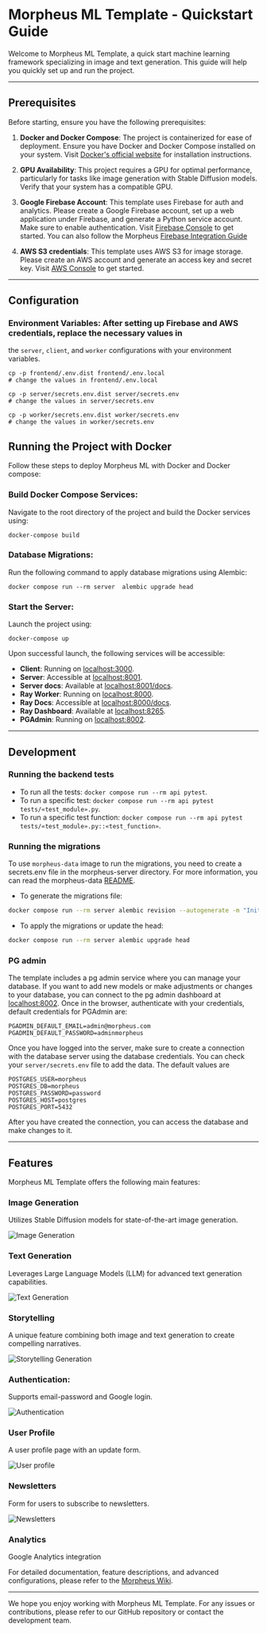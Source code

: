 # Morpheus ML Template - Quickstart Guide

Welcome to Morpheus ML Template, a quick start machine learning framework specializing in image and text generation.
This guide will help you quickly set up and run the project.

---

## Prerequisites

Before starting, ensure you have the following prerequisites:

1. **Docker and Docker Compose**: The project is containerized for ease of deployment. Ensure you have Docker and Docker
   Compose installed on your system. Visit [Docker's official website](https://docs.docker.com/get-docker/) for
   installation instructions.

2. **GPU Availability**: This project requires a GPU for optimal performance, particularly for tasks like image
   generation with Stable Diffusion models. Verify that your system has a compatible GPU.

3. **Google Firebase Account**: This template uses Firebase for auth and analytics. Please create a Google Firebase
   account, set up a web application under Firebase, and generate a Python service account. Make sure to enable
   authentication. Visit [Firebase Console](https://console.firebase.google.com/) to get started. You can also follow
   the
   Morpheus [Firebase Integration Guide](https://github.com/Monadical-SAS/Morpheus/blob/main/docs/firebase/firebase.md)

4. **AWS S3 credentials**: This template uses AWS S3 for image storage. Please create an AWS account and generate an access
   key and secret key. Visit [AWS Console](https://console.aws.amazon.com/) to get started.

---

## Configuration

### **Environment Variables**: After setting up Firebase and AWS credentials, replace the necessary values in

the `server`, `client`, and `worker` configurations with your environment variables.

```shell
cp -p frontend/.env.dist frontend/.env.local
# change the values in frontend/.env.local

cp -p server/secrets.env.dist server/secrets.env
# change the values in server/secrets.env

cp -p worker/secrets.env.dist worker/secrets.env
# change the values in worker/secrets.env
```

## Running the Project with Docker

Follow these steps to deploy Morpheus ML with Docker and Docker compose:

### **Build Docker Compose Services**:

Navigate to the root directory of the project and build the Docker services using:

```
docker-compose build
```

### **Database Migrations**:

Run the following command to apply database migrations using Alembic:

```
docker compose run --rm server  alembic upgrade head
```

### **Start the Server**:

Launch the project using:

```
docker-compose up
```

Upon successful launch, the following services will be accessible:

- **Client**: Running on [localhost:3000](http://localhost:3000).
- **Server**: Accessible at [localhost:8001](http://localhost:8001).
- **Server docs**: Available at [localhost:8001/docs](http://localhost:8001/docs).
- **Ray Worker**: Running on [localhost:8000](http://localhost:8000).
- **Ray Docs**: Accessible at [localhost:8000/docs](http://localhost:8000/docs).
- **Ray Dashboard**: Available at [localhost:8265](http://localhost:8265).
- **PGAdmin**: Running on [localhost:8002](http://localhost:8002).

---

## Development

### Running the backend tests

* To run all the tests: `docker compose run --rm api pytest`.
* To run a specific test: `docker compose run --rm api pytest tests/«test_module».py`.
* To run a specific test function: `docker compose run --rm api pytest tests/«test_module».py::«test_function»`.

### Running the migrations

To use `morpheus-data` image to run the migrations, you need to create a secrets.env file in the morpheus-server
directory. For more information, you can read the morpheus-data [README](./morpheus-data/README.md).

* To generate the migrations file:

```bash
docker compose run --rm server alembic revision --autogenerate -m "Initial migration"
```

* To apply the migrations or update the head:

```bash
docker compose run --rm server alembic upgrade head
```

### PG admin

The template includes a pg admin service where you can manage your database. If you want to add new models or make
adjustments or changes to your database, you can connect to the pg admin dashboard
at [localhost:8002](http://localhost:8002).
Once in the browser, authenticate with your credentials, default credentials for PGAdmin are:

```shell
PGADMIN_DEFAULT_EMAIL=admin@morpheus.com
PGADMIN_DEFAULT_PASSWORD=adminmorpheus
```

Once you have logged into the server, make sure to create a connection with the database server using the database
credentials. You can check your `server/secrets.env` file to add the data. The default values are

```shell
POSTGRES_USER=morpheus
POSTGRES_DB=morpheus
POSTGRES_PASSWORD=password
POSTGRES_HOST=postgres
POSTGRES_PORT=5432
```

After you have created the connection, you can access the database and make changes to it.

---

## Features

Morpheus ML Template offers the following main features:

### **Image Generation**

Utilizes Stable Diffusion models for state-of-the-art image generation.

![Image Generation](./docs/images/imageGen.png)

### **Text Generation**

Leverages Large Language Models (LLM) for advanced text generation capabilities.

![Text Generation](./docs/images/textGen.png)

### **Storytelling**

A unique feature combining both image and text generation to create compelling narratives.

![Storytelling Generation](./docs/images/storyellingGen.png)

### **Authentication**:

Supports email-password and Google login.

![Authentication](./docs/images/auth.png)

### **User Profile**

A user profile page with an update form.

![User profile](./docs/images/profile.png)

### **Newsletters**

Form for users to subscribe to newsletters.

![Newsletters](./docs/images/footer.png)

### **Analytics**

Google Analytics integration

For detailed documentation, feature descriptions, and advanced configurations, please refer to
the [Morpheus Wiki](https://github.com/Monadical-SAS/Morpheus/wiki).

---

We hope you enjoy working with Morpheus ML Template. For any issues or contributions, please refer to our GitHub
repository or contact the development team.
